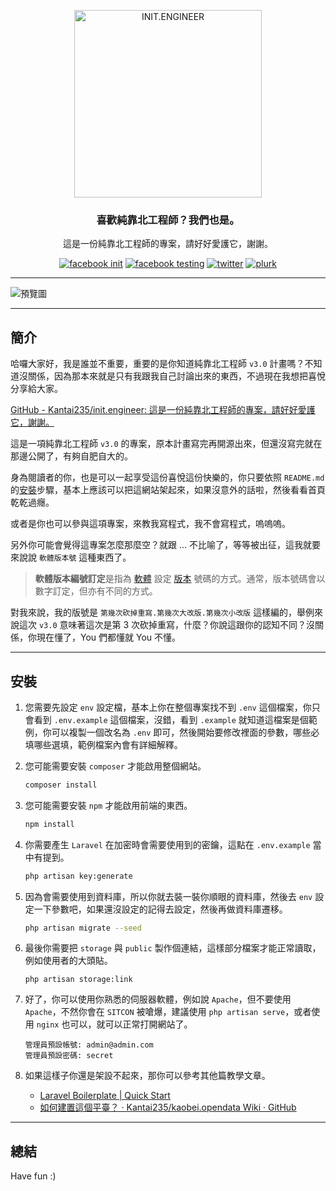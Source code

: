 <p align="center">
	<a href="https://kaobei.engineer"><img src="https://i.imgur.com/iuP8yS0.png" alt="INIT.ENGINEER" width="300"></a>
</p>
<h3 align="center">喜歡純靠北工程師？我們也是。</h3>
<p align="center">這是一份純靠北工程師的專案，請好好愛護它，謝謝。</p>
<p align="center">
    <a href="https://www.facebook.com/init.kobeengineer" title="facebook init"><img src="https://img.shields.io/badge/facebook-@init.kobeengineer-3b5998.svg" alt="facebook init" /></a>
    <a href="https://www.facebook.com/kaobei.engineer" title="facebook testing"><img src="https://img.shields.io/badge/facebook-@kaobei.engineer-3b5998.svg" alt="facebook testing" /></a>
    <a href="https://twitter.com/kaobei_engineer" title="twitter"><img src="https://img.shields.io/badge/twitter-@kaobei_engineer-55acee.svg" alt="twitter" /></a>
    <a href="https://www.plurk.com/kaobei_engineer" title="plurk"><img src="https://img.shields.io/badge/plurk-@kaobei_engineer-ff574d.svg" alt="plurk" /></a>
</p>

---

![預覽圖](https://i.imgur.com/H1cy0Ei.png)

---
## 簡介

哈囉大家好，我是誰並不重要，重要的是你知道純靠北工程師 `v3.0` 計畫嗎？不知道沒關係，因為那本來就是只有我跟我自己討論出來的東西，不過現在我想把喜悅分享給大家。

[GitHub - Kantai235/init.engineer: 這是一份純靠北工程師的專案，請好好愛護它，謝謝。](https://github.com/Kantai235/init.engineer)

這是一項純靠北工程師 `v3.0` 的專案，原本計畫寫完再開源出來，但還沒寫完就在那邊公開了，有夠自肥自大的。

身為閱讀者的你，也是可以一起享受這份喜悅這份快樂的，你只要依照 `README.md` 的[安裝](https://github.com/Kantai235/init.engineer#安裝)步驟，基本上應該可以把這網站架起來，如果沒意外的話啦，然後看看首頁乾乾過癮。

或者是你也可以參與這項專案，來教我寫程式，我不會寫程式，嗚嗚嗚。

另外你可能會覺得這專案怎麼那麼空？就跟 ... 不比喻了，等等被出征，這我就要來說說 `軟體版本號` 這種東西了。

> **軟體版本編號訂定**是指為 [軟體](https://zh.wikipedia.org/wiki/%E8%BB%9F%E4%BB%B6) 設定 [版本](https://zh.wikipedia.org/wiki/%E7%89%88%E6%9C%AC) 號碼的方式。通常，版本號碼會以數字訂定，但亦有不同的方式。

對我來說，我的版號是 `第幾次砍掉重寫.第幾次大改版.第幾次小改版` 這樣編的，舉例來說這次 `v3.0` 意味著這次是第 3 次砍掉重寫，什麼？你說這跟你的認知不同？沒關係，你現在懂了，You 們都懂就 You 不懂。

---
## 安裝

1. 您需要先設定 `env` 設定檔，基本上你在整個專案找不到 `.env` 這個檔案，你只會看到 `.env.example` 這個檔案，沒錯，看到 `.example` 就知道這檔案是個範例，你可以複製一個改名為 `.env` 即可，然後開始要修改裡面的參數，哪些必填哪些選填，範例檔案內會有詳細解釋。

2. 您可能需要安裝 `composer` 才能啟用整個網站。
    ```sh
    composer install
    ```

3. 您可能需要安裝 `npm` 才能啟用前端的東西。
    ```sh
    npm install
    ```

4. 你需要產生 `Laravel` 在加密時會需要使用到的密鑰，這點在 `.env.example` 當中有提到。
    ```sh
    php artisan key:generate
    ```

5. 因為會需要使用到資料庫，所以你就去裝一裝你順眼的資料庫，然後去 `env` 設定一下參數吧，如果還沒設定的記得去設定，然後再做資料庫遷移。
    ```sh
    php artisan migrate --seed
    ```

6. 最後你需要把 `storage` 與 `public` 製作個連結，這樣部分檔案才能正常讀取，例如使用者的大頭貼。
    ```
    php artisan storage:link
    ```

7. 好了，你可以使用你熟悉的伺服器軟體，例如說 `Apache`，但不要使用 `Apache`，不然你會在 `SITCON` 被嗆爆，建議使用 `php artisan serve`，或者使用 `nginx` 也可以，就可以正常打開網站了。
    ```text
    管理員預設帳號: admin@admin.com
    管理員預設密碼: secret
    ```

8. 如果這樣子你還是架設不起來，那你可以參考其他篇教學文章。
    - [Laravel Boilerplate | Quick Start](http://laravel-boilerplate.com/6.0/start.html)
    - [如何建置這個平臺？ · Kantai235/kaobei.opendata Wiki · GitHub](https://github.com/Kantai235/kaobei.opendata/wiki/%E5%A6%82%E4%BD%95%E5%BB%BA%E7%BD%AE%E9%80%99%E5%80%8B%E5%B9%B3%E8%87%BA%EF%BC%9F)

---
## 總結

Have fun :)
